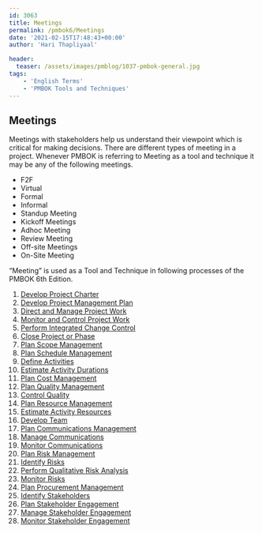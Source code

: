 ```yaml
---
id: 3063   
title: Meetings
permalink: /pmbok6/Meetings
date: '2021-02-15T17:48:43+00:00'
author: 'Hari Thapliyaal'

header:
  teaser: /assets/images/pmblog/1037-pmbok-general.jpg
tags:
    - 'English Terms'
    - 'PMBOK Tools and Techniques'
---
```


## Meetings

Meetings with stakeholders help us understand their viewpoint which is critical for making decisions. There are different types of meeting in a project. Whenever PMBOK is referring to Meeting as a tool and technique it may be any of the following meetings.

- F2F
- Virtual
- Formal
- Informal
- Standup Meeting
- Kickoff Meetings
- Adhoc Meeting
- Review Meeting
- Off-site Meetings
- On-Site Meeting

“Meeting” is used as a Tool and Technique in following processes of the PMBOK 6th Edition.

1. [Develop Project Charter](/pmbok6/develop-project-charter)
2. [Develop Project Management Plan](/pmbok6/develop-project-management-plan)
3. [Direct and Manage Project Work](/pmbok6/direct-and-manage-project-work)
4. [Monitor and Control Project Work](/pmbok6/monitor-and-control-project-work)
5. [Perform Integrated Change Control](/pmbok6/perform-integrated-change-control)
6. [Close Project or Phase](/pmbok6/close-project-or-phase)
7. [Plan Scope Management](/pmbok6/plan-scope-management)
8. [Plan Schedule Management](/pmbok6/plan-schedule-management)
9. [Define Activities](/pmbok6/define-activities)
10. [Estimate Activity Durations](/pmbok6/estimate-activity-durations)
11. [Plan Cost Management](/pmbok6/plan-cost-management)
12. [Plan Quality Management](/pmbok6/plan-quality-management)
13. [Control Quality](/pmbok6/control-quality)
14. [Plan Resource Management](/pmbok6/plan-resource-management)
15. [Estimate Activity Resources](/pmbok6/estimate-activity-resources)
16. [Develop Team](/pmbok6/develop-team)
17. [Plan Communications Management](/pmbok6/plan-communications-management)
18. [Manage Communications](/pmbok6/manage-communications)
19. [Monitor Communications](/pmbok6/monitor-communications)
20. [Plan Risk Management](/pmbok6/plan-risk-management)
21. [Identify Risks](/pmbok6/identify-risks)
22. [Perform Qualitative Risk Analysis](/pmbok6/perform-qualitative-risk-analysis)
23. [Monitor Risks](/pmbok6/monitor-risks)
24. [Plan Procurement Management](/pmbok6/plan-procurement-management)
25. [Identify Stakeholders](/pmbok6/identify-stakeholders)
26. [Plan Stakeholder Engagement](/pmbok6/plan-stakeholder-engagement)
27. [Manage Stakeholder Engagement](/pmbok6/manage-stakeholder-engagement)
28. [Monitor Stakeholder Engagement](/pmbok6/monitor-stakeholder-engagement)